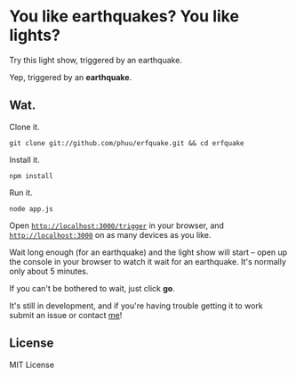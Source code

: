 # You like earthquakes? You like lights?

Try this light show, triggered by an earthquake.

Yep, triggered by an **earthquake**.

## Wat.

Clone it.

```
git clone git://github.com/phuu/erfquake.git && cd erfquake
```

Install it.

```
npm install
```

Run it.

```
node app.js
```

Open [`http://localhost:3000/trigger`](http://localhost:3000/trigger) in your browser, and [`http://localhost:3000`](http://localhost:3000) on as many devices as you like.

Wait long enough (for an earthquake) and the light show will start – open up the console in your browser to watch it wait for an earthquake. It's normally only about 5 minutes.

If you can't be bothered to wait, just click **go**.

It's still in development, and if you're having trouble getting it to work submit an issue or contact [me](/phuu)!

## License

MIT License